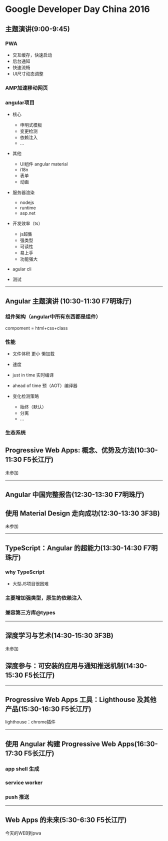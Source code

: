 # Google Developer Day China 2016

## 主题演讲(9:00-9:45)
### PWA
* 交互缓存，快速启动
* 后台通知
* 快速流畅
* UI尺寸动态调整

### AMP加速移动网页

### angular项目
* 核心
	* 申明式模板
	* 变更检测
	* 依赖注入
	* ...
* 其他
	* UI组件 angular material
	* i18n
	* 表单
	* 动画

* 服务器渲染
	* nodejs
	* runtime
	* asp.net

* 开发效率（ts）
	* js超集
	* 强类型
	* 可读性
	* 易上手
	* 功能强大
* agular cli
* 测试



***

## Angular 主题演讲 (10:30-11:30 F7明珠厅)

### 组件架构（angular中所有东西都是组件）
compoment = html+css+class

### 性能
* 文件体积 更小 懒加载
* 速度

* just in time 实时编译
* ahead of time 预（AOT）编译器

* 变化检测策略
	* 始终（默认）
	* 分离
	* ...

### 生态系统



## Progressive Web Apps: 概念、优势及方法(10:30-11:30 F5长江厅)
未参加


***

## Angular 中国完整报告(12:30-13:30 F7明珠厅)


## 使用 Material Design 走向成功(12:30-13:30 3F3B)
未参加

***

## TypeScript：Angular 的超能力(13:30-14:30 F7明珠厅)
### why TypeScript
* 大型JS项目很困难

### 主要增加强类型，原生的依赖注入

###  兼容第三方库@types

                                                                            
***

## 深度学习与艺术(14:30-15:30 3F3B)
未参加

## 深度参与：可安装的应用与通知推送机制(14:30-15:30 F5长江厅) 



***
   
## Progressive Web Apps 工具：Lighthouse 及其他产品(15:30-16:30 F5长江厅)
lighthouse：chrome插件



***

## 使用 Angular 构建 Progressive Web Apps(16:30-17:30 F5长江厅)
### app shell 生成
### service worker 
### push 推送


***

## Web Apps 的未来(5:30-6:30 F5长江厅)
今天的WEB到pwa









